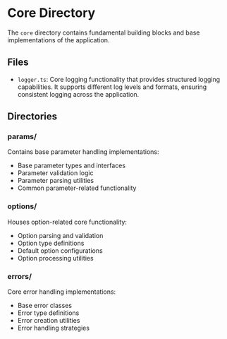 # Core Directory

The `core` directory contains fundamental building blocks and base implementations of the application.

## Files

- `logger.ts`: Core logging functionality that provides structured logging capabilities. It supports different log levels and formats, ensuring consistent logging across the application.

## Directories

### params/

Contains base parameter handling implementations:

- Base parameter types and interfaces
- Parameter validation logic
- Parameter parsing utilities
- Common parameter-related functionality

### options/

Houses option-related core functionality:

- Option parsing and validation
- Option type definitions
- Default option configurations
- Option processing utilities

### errors/

Core error handling implementations:

- Base error classes
- Error type definitions
- Error creation utilities
- Error handling strategies
